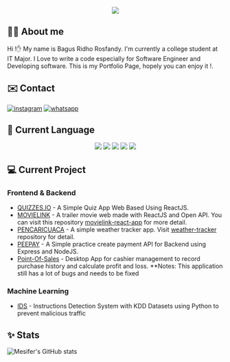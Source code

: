 <p align="center">
   <img src="https://64.media.tumblr.com/5cb4d57cd68b34bcacf5cc3173ec60d2/31457f910df141ee-70/s540x810/e2d12e5a1ee94b8afa27f43913c9b70ffe898c89.gif"/>
</p>

## 👨‍🦰 About me

Hi !✋ My name is Bagus Ridho Rosfandy. I'm currently a college student at IT Major. I Love to write a code especially for Software Engineer and Developing software. This is my Portfolio Page, hopely you can enjoy it !.    

## ✉️ Contact

[![instagram](https://img.shields.io/badge/Instagram-E4405F?style=for-the-badge&logo=instagram&logoColor=white)](https://www.instagram.com/rosfandy_)
[![whatsapp](https://img.shields.io/badge/Whatsapp-E4405F?style=for-the-badge&logo=whatsapp&logoColor=white)](https://api.whatsapp.com/send/?phone=%2B6285963951096&text&type=phone_number&app_absent=0)

## 🔣 Current Language 

<p align="center">
    <img src="https://img.icons8.com/stickers/50/000000/python.png"/>
    <img src="https://img.icons8.com/color/50/000000/c-plus-plus-logo.png"/>
    <img src="https://img.icons8.com/color/50/000000/c-programming.png"/>
    <img src="https://img.icons8.com/color/50/00000/javascript--v2.png"/>
    <img src="https://img.icons8.com/dusk/50/php-logo.png"/>
</p>

## 💻 Current Project
### Frontend & Backend 
- [QUIZZES.IO](https://github.com/rosfandy/quizzez.io/) - A Simple Quiz App Web Based Using ReactJS.
- [MOVIELINK](https://movielink.netlify.app/) - A trailer movie web made with ReactJS and Open API. You can visit this repository [movielink-react-app](https://github.com/mesifer/movielink-react-app) for more detail.
- [PENCARICUACA](https://pencari-cuaca.netlify.app/) - A simple weather tracker app. Visit [weather-tracker](https://github.com/rosfandy/weatherTracker) repository for detail.
- [PEEPAY](https://github.com/rosfandy/peepay-ewallet) - A Simple practice create payment API for Backend using Express and NodeJS.
- [Point-Of-Sales](https://github.com/rosfandy/point-of-sales) - Desktop App for cashier management to record purchase history and calculate profit and loss. **Notes: This application still has a lot of bugs and needs to be fixed 
### Machine Learning
- [IDS](https://github.com/rosfandy/Three-Based-Intrution-Detection-System-with-KDD-Dataset) - Instructions Detection System with KDD Datasets using Python to prevent malicious traffic

## ✨ Stats
![Mesifer's GitHub stats](https://github-readme-stats.vercel.app/api?username=rosfandy&show_icons=true&theme=algolia)


